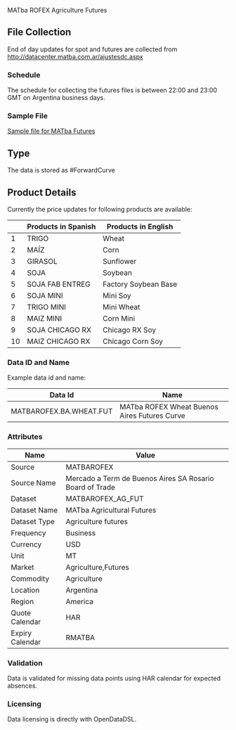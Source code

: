 MATba ROFEX Agriculture Futures

## File Collection

End of day updates for spot and futures are collected from http://datacenter.matba.com.ar/ajustesdc.aspx  

### Schedule

The schedule for collecting the futures files is between 22:00 and 23:00 GMT on Argentina business days.

### Sample File

[Sample file for MATba Futures](pathname://../../static/file-samples/ajustes_20_07_2021.xm)

## Type

The data is stored as #ForwardCurve

## Product Details

Currently the price updates for following products are available:

||**Products in Spanish**|**Products in English**|
|-|-|-|
|1|TRIGO|Wheat|
|2|MAÍZ|Corn|
|3|GIRASOL|Sunflower|
|4|SOJA|Soybean|
|5|SOJA FAB ENTREG|Factory Soybean Base|
|6|SOJA MINI|Mini Soy|
|7|TRIGO MINI|Mini Wheat|
|8|MAIZ MINI|Corn Mini|
|9|SOJA CHICAGO RX|Chicago RX Soy|
|10|MAIZ CHICAGO RX|Chicago Corn Soy|

### Data ID and Name

Example data id and name:

|**Data Id**|**Name**|
|-|-|
|MATBAROFEX.BA.WHEAT.FUT|MATba ROFEX Wheat Buenos Aires Futures Curve|

### Attributes

|Name|Value|
|-|-|
|Source|MATBAROFEX|
|Source Name|Mercado a Term de Buenos Aires SA Rosario Board of Trade|
|Dataset|MATBAROFEX_AG_FUT|
|Dataset Name|MATba Agricultural Futures|
|Dataset Type|Agriculture futures|
|Frequency|Business|
|Currency|USD|
|Unit|MT|
|Market|Agriculture,Futures|
|Commodity|Agriculture|
|Location|Argentina|
|Region|America|
|Quote Calendar|HAR|
|Expiry Calendar|RMATBA|

### Validation

Data is validated for missing data points using HAR calendar for expected absences.

### Licensing

Data licensing is directly with OpenDataDSL.